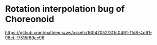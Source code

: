 # Rotation interpolation bug of Choreonoid

https://github.com/matheecs/ws/assets/16047052/311c0491-f1d8-4d91-96cf-f7515f69ec96
